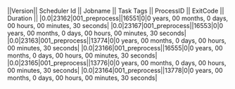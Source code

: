 ||Version|| Scheduler Id || Jobname || Task Tags || ProcessID || ExitCode || Duration ||
|0.0|23162|001_preprocess||16551|0|0 years, 00 months, 0 days, 00 hours, 00 minutes, 30 seconds|
|0.0|23167|001_preprocess||16553|0|0 years, 00 months, 0 days, 00 hours, 00 minutes, 30 seconds|
|0.0|23163|001_preprocess||13774|0|0 years, 00 months, 0 days, 00 hours, 00 minutes, 30 seconds|
|0.0|23166|001_preprocess||16555|0|0 years, 00 months, 0 days, 00 hours, 00 minutes, 30 seconds|
|0.0|23165|001_preprocess||13776|0|0 years, 00 months, 0 days, 00 hours, 00 minutes, 30 seconds|
|0.0|23164|001_preprocess||13778|0|0 years, 00 months, 0 days, 00 hours, 00 minutes, 30 seconds|
